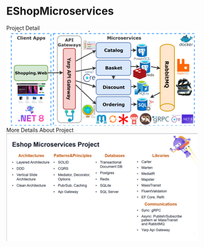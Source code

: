 # EShopMicroservices
Project Detail
![Project](./ReadMeData/ProjectDetail.png)
More Details About Project
![Project Details](./ReadMeData/ProjectDetails.png)